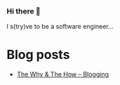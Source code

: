 ### Hi there 👋

I s(try)ve to be a software engineer...

# Blog posts
<!-- BLOG-POST-LIST:START -->
- [The Why &amp; The How – Blogging](https://www.sameershaik.in/2021/09/25/the-why-the-how/)
<!-- BLOG-POST-LIST:END -->